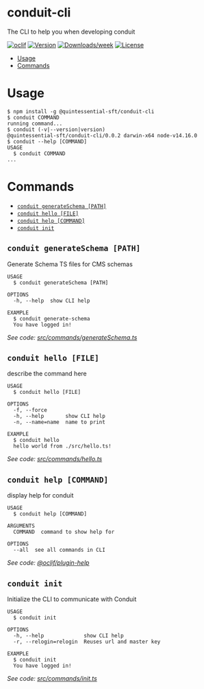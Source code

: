 conduit-cli
===========

The CLI to help you when developing conduit

[![oclif](https://img.shields.io/badge/cli-oclif-brightgreen.svg)](https://oclif.io)
[![Version](https://img.shields.io/npm/v/conduit-cli.svg)](https://npmjs.org/package/conduit-cli)
[![Downloads/week](https://img.shields.io/npm/dw/conduit-cli.svg)](https://npmjs.org/package/conduit-cli)
[![License](https://img.shields.io/npm/l/conduit-cli.svg)](https://github.com/quintessential-sft/conduit/blob/master/package.json)

<!-- toc -->
* [Usage](#usage)
* [Commands](#commands)
<!-- tocstop -->
# Usage
<!-- usage -->
```sh-session
$ npm install -g @quintessential-sft/conduit-cli
$ conduit COMMAND
running command...
$ conduit (-v|--version|version)
@quintessential-sft/conduit-cli/0.0.2 darwin-x64 node-v14.16.0
$ conduit --help [COMMAND]
USAGE
  $ conduit COMMAND
...
```
<!-- usagestop -->
# Commands
<!-- commands -->
* [`conduit generateSchema [PATH]`](#conduit-generateschema-path)
* [`conduit hello [FILE]`](#conduit-hello-file)
* [`conduit help [COMMAND]`](#conduit-help-command)
* [`conduit init`](#conduit-init)

## `conduit generateSchema [PATH]`

Generate Schema TS files for CMS schemas

```
USAGE
  $ conduit generateSchema [PATH]

OPTIONS
  -h, --help  show CLI help

EXAMPLE
  $ conduit generate-schema
  You have logged in!
```

_See code: [src/commands/generateSchema.ts](https://github.com/Quintessential-SFT/conduit/blob/v0.0.2/src/commands/generateSchema.ts)_

## `conduit hello [FILE]`

describe the command here

```
USAGE
  $ conduit hello [FILE]

OPTIONS
  -f, --force
  -h, --help       show CLI help
  -n, --name=name  name to print

EXAMPLE
  $ conduit hello
  hello world from ./src/hello.ts!
```

_See code: [src/commands/hello.ts](https://github.com/Quintessential-SFT/conduit/blob/v0.0.2/src/commands/hello.ts)_

## `conduit help [COMMAND]`

display help for conduit

```
USAGE
  $ conduit help [COMMAND]

ARGUMENTS
  COMMAND  command to show help for

OPTIONS
  --all  see all commands in CLI
```

_See code: [@oclif/plugin-help](https://github.com/oclif/plugin-help/blob/v3.2.3/src/commands/help.ts)_

## `conduit init`

Initialize the CLI to communicate with Conduit

```
USAGE
  $ conduit init

OPTIONS
  -h, --help             show CLI help
  -r, --relogin=relogin  Reuses url and master key

EXAMPLE
  $ conduit init
  You have logged in!
```

_See code: [src/commands/init.ts](https://github.com/Quintessential-SFT/conduit/blob/v0.0.2/src/commands/init.ts)_
<!-- commandsstop -->
